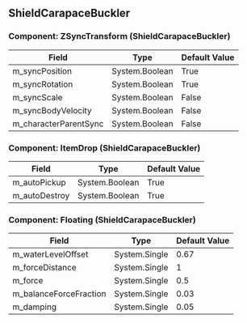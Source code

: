 ## ShieldCarapaceBuckler

### Component: ZSyncTransform (ShieldCarapaceBuckler)

|Field|Type|Default Value|
|---|---|---|
|m_syncPosition|System.Boolean|True|
|m_syncRotation|System.Boolean|True|
|m_syncScale|System.Boolean|False|
|m_syncBodyVelocity|System.Boolean|False|
|m_characterParentSync|System.Boolean|False|

### Component: ItemDrop (ShieldCarapaceBuckler)

|Field|Type|Default Value|
|---|---|---|
|m_autoPickup|System.Boolean|True|
|m_autoDestroy|System.Boolean|True|

### Component: Floating (ShieldCarapaceBuckler)

|Field|Type|Default Value|
|---|---|---|
|m_waterLevelOffset|System.Single|0.67|
|m_forceDistance|System.Single|1|
|m_force|System.Single|0.5|
|m_balanceForceFraction|System.Single|0.03|
|m_damping|System.Single|0.05|

